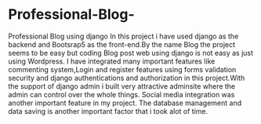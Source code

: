 # Professional-Blog-
Professional Blog using django
In this project i have used django as the backend and Bootsrap5 as the front-end.By the name Blog the project seems to be easy but coding Blog post web using django is not easy as just using Wordpress. I have integrated many important features like commenting system,Login and register features using forms validation security and django authentications and authorization in this project.With the support of django admin i built very attractive adminsite where the admin can control over the whole things. Social media integration was another important feature in my project. The database management and data saving is another important factor that i took alot of time.

